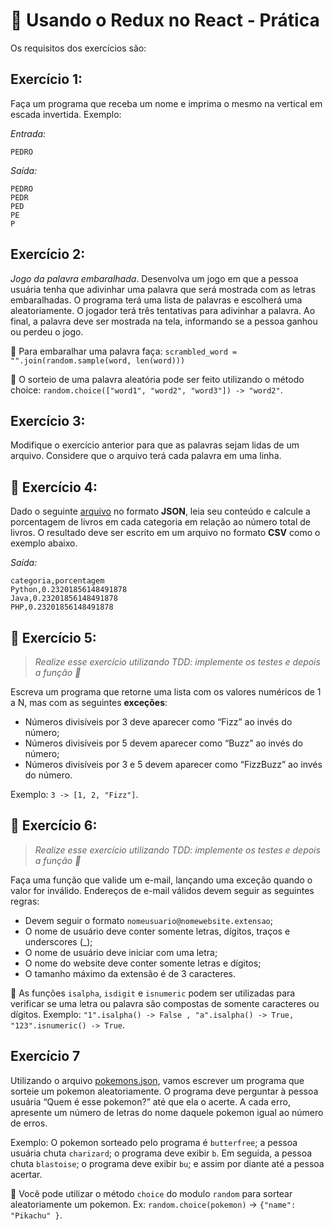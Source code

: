 # :pencil:  Usando o Redux no React - Prática



Os requisitos dos exercícios são:

## Exercício 1:

Faça um programa que receba um nome e imprima o mesmo na vertical em escada invertida. Exemplo:

_Entrada:_

```
PEDRO
```

_Saída:_

```
PEDRO
PEDR
PED
PE
P
```

## Exercício 2:

_Jogo da palavra embaralhada_. Desenvolva um jogo em que a pessoa usuária tenha que adivinhar uma palavra que será mostrada com as letras embaralhadas. O programa terá uma lista de palavras e escolherá uma aleatoriamente. O jogador terá três tentativas para adivinhar a palavra. Ao final, a palavra deve ser mostrada na tela, informando se a pessoa ganhou ou perdeu o jogo.

🦜 Para embaralhar uma palavra faça: `scrambled_word = "".join(random.sample(word, len(word)))`

🦜 O sorteio de uma palavra aleatória pode ser feito utilizando o método choice: `random.choice(["word1", "word2", "word3"]) -> "word2"`.

## Exercício 3:

Modifique o exercício anterior para que as palavras sejam lidas de um arquivo. Considere que o arquivo terá cada palavra em uma linha.

## 🚀 Exercício 4:

Dado o seguinte [arquivo](https://lms-assets.betrybe.com/lms/books.json) no formato **JSON**, leia seu conteúdo e calcule a porcentagem de livros em cada categoria em relação ao número total de livros. O resultado deve ser escrito em um arquivo no formato **CSV** como o exemplo abaixo.

_Saída:_

```
categoria,porcentagem
Python,0.23201856148491878
Java,0.23201856148491878
PHP,0.23201856148491878
```

## 🚀 Exercício 5:

> _Realize esse exercício utilizando TDD: implemente os testes e depois a função 🧪_

Escreva um programa que retorne uma lista com os valores numéricos de 1 a N, mas com as seguintes **exceções**:

- Números divisíveis por 3 deve aparecer como “Fizz” ao invés do número;
- Números divisíveis por 5 devem aparecer como “Buzz” ao invés do número;
- Números divisíveis por 3 e 5 devem aparecer como “FizzBuzz” ao invés do número.

Exemplo: `3 -> [1, 2, "Fizz"]`.

## 🚀 Exercício 6:

> _Realize esse exercício utilizando TDD: implemente os testes e depois a função 🧪_

Faça uma função que valide um e-mail, lançando uma exceção quando o valor for inválido. Endereços de e-mail válidos devem seguir as seguintes regras:

- Devem seguir o formato `nomeusuario@nomewebsite.extensao`;
- O nome de usuário deve conter somente letras, dígitos, traços e underscores (_);
- O nome de usuário deve iniciar com uma letra;
- O nome do website deve conter somente letras e dígitos;
- O tamanho máximo da extensão é de 3 caracteres.

🦜 As funções `isalpha`, `isdigit` e `isnumeric` podem ser utilizadas para verificar se uma letra ou palavra são compostas de somente caracteres ou dígitos. Exemplo: `"1".isalpha() -> False , "a".isalpha() -> True, "123".isnumeric() -> True`.

## Exercício 7

Utilizando o arquivo [pokemons.json](https://lms-assets.betrybe.com/lms/pokemons.json), vamos escrever um programa que sorteie um pokemon aleatoriamente. O programa deve perguntar à pessoa usuária “Quem é esse pokemon?” até que ela o acerte. A cada erro, apresente um número de letras do nome daquele pokemon igual ao número de erros.

Exemplo: O pokemon sorteado pelo programa é `butterfree`; a pessoa usuária chuta `charizard`; o programa deve exibir `b`. Em seguida, a pessoa chuta `blastoise`; o programa deve exibir `bu`; e assim por diante até a pessoa acertar.

🦜 Você pode utilizar o método `choice` do modulo `random` para sortear aleatoriamente um pokemon. Ex: `random.choice(pokemon)` -> `{"name": "Pikachu" }`.

